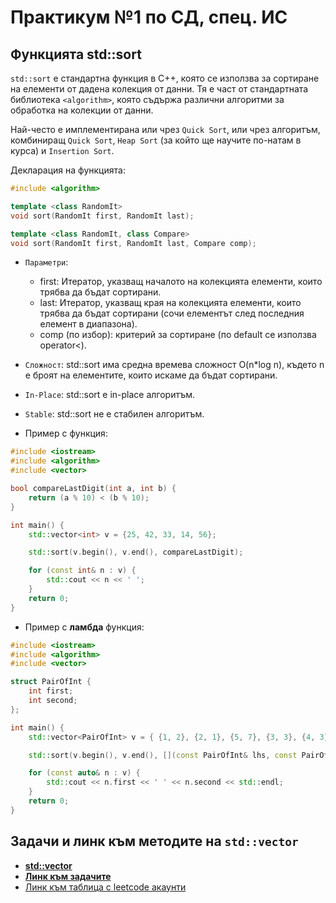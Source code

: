 # Практикум №1 по СД, спец. ИС

## Функцията std::sort
`std::sort` е стандартна функция в C++, която се използва за сортиране на елементи от дадена колекция от данни. Тя е част от стандартната библиотека `<algorithm>`, която съдържа различни алгоритми за обработка на колекции от данни.

Най-често е имплементирана или чрез `Quick Sort`, или чрез алгоритъм, комбиниращ `Quick Sort`, `Heap Sort` (за който ще научите по-натам в курса) и `Insertion Sort`. 

Декларация на функцията:
```c++
#include <algorithm>

template <class RandomIt>
void sort(RandomIt first, RandomIt last);

template <class RandomIt, class Compare>
void sort(RandomIt first, RandomIt last, Compare comp);

```

- `Параметри`:
  - first: Итератор, указващ началото на колекцията елементи, които трябва да бъдат сортирани.
  - last: Итератор, указващ края на колекцията елементи, които трябва да бъдат сортирани (сочи елементът след последния елемент в диапазона).
  - comp (по избор): критерий за сортиране (по default се използва operator<).

- `Сложност`: std::sort има средна времева сложност O(n*log n), където n е броят на елементите, които искаме да бъдат сортирани.
- `In-Place`: std::sort е in-place алгоритъм.
- `Stable`: std::sort не е стабилен алгоритъм.

- Пример с функция:
```c++
#include <iostream>
#include <algorithm>
#include <vector>

bool compareLastDigit(int a, int b) {
    return (a % 10) < (b % 10); 
}

int main() {
    std::vector<int> v = {25, 42, 33, 14, 56};

    std::sort(v.begin(), v.end(), compareLastDigit);

    for (const int& n : v) {
        std::cout << n << ' ';
    }
    return 0;
}

```

- Пример с **ламбда** функция:
```c++
#include <iostream>
#include <algorithm>
#include <vector>

struct PairOfInt {
    int first;
    int second;
};

int main() {
    std::vector<PairOfInt> v = { {1, 2}, {2, 1}, {5, 7}, {3, 3}, {4, 3} };

    std::sort(v.begin(), v.end(), [](const PairOfInt& lhs, const PairOfInt& rhs) { return lhs.second < rhs.second; });

    for (const auto& n : v) {
        std::cout << n.first << ' ' << n.second << std::endl;
    }
    return 0;
}

```

## Задачи и линк към методите на `std::vector`
- [**std::vector**](https://cplusplus.com/reference/vector/vector/)
- [**Линк към задачите**](https://leetcode.com/problem-list/an1ryio3/)
- [Линк към таблица с leetcode акаунти](https://docs.google.com/spreadsheets/d/1KVdic02U7f97GT2LFu67t9Z4NqyFLmCj1TjyYdrcLBE/edit?gid=0#gid=0)
